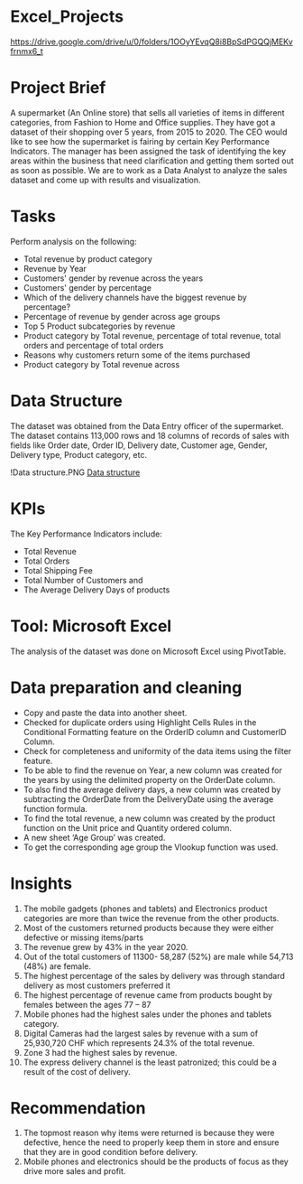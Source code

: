 # Excel_Projects

https://drive.google.com/drive/u/0/folders/1OOyYEvqQ8i8BpSdPGQQjMEKvfrnmx6_t

# Project Brief
A supermarket (An Online store) that sells all varieties of items in different categories, from Fashion to Home and Office supplies. They have got a dataset of their shopping over 5 years, from 2015 to 2020. The CEO would like to see how the supermarket is fairing by certain Key Performance Indicators. The manager has been assigned the task of identifying the key areas within the business that need clarification and getting them sorted out as soon as possible.
We are to work as a Data Analyst to analyze the sales dataset and come up with results and visualization.

# Tasks
Perform analysis on the following:
* Total revenue by product category
* Revenue by Year
* Customers' gender by revenue across the years
* Customers' gender by percentage
* Which of the delivery channels have the biggest revenue by percentage?
* Percentage of revenue by gender across age groups
* Top 5 Product subcategories by revenue
* Product category by Total revenue, percentage of total revenue, total orders and percentage of total orders
* Reasons why customers return some of the items purchased
* Product category by Total revenue across

# Data Structure
The dataset was obtained from the Data Entry officer of the supermarket. The dataset contains 113,000 rows and 18 columns of records of sales with fields like Order date, Order ID, Delivery date, Customer age, Gender, Delivery type, Product category, etc.




!Data structure.PNG [Data structure](https://github.com/Ms-khadijatOparemi/ONLINE-SALES-ANALYSIS-WITH-EXCEL/assets/133680175/3f2a453d-633a-450c-b683-4bd4a2117b52)

# KPIs
The Key Performance Indicators include: 
* Total Revenue
* Total Orders 
* Total Shipping Fee
* Total Number of Customers and 
* The Average Delivery Days of products

# Tool: Microsoft Excel
The analysis of the dataset was done on Microsoft Excel using PivotTable.

# Data preparation and cleaning
* Copy and paste the data into another sheet.
* Checked for duplicate orders using Highlight Cells Rules in the Conditional Formatting feature on the OrderID column and CustomerID Column.
* Check for completeness and uniformity of the data items using the filter feature.
* To be able to find the revenue on Year, a new column was created for the years by using the delimited property on the OrderDate column.
* To also find the average delivery days, a new column was created by subtracting the OrderDate from the DeliveryDate using the average function formula.
* To find the total revenue, a new column was created by the product function on the Unit price and Quantity ordered column.
* A new sheet ‘Age Group’ was created.
* To get the corresponding age group the Vlookup function was used.

# Insights
1. The mobile gadgets (phones and tablets) and Electronics product categories are more than twice the revenue from the other products.
2. Most of the customers returned products because they were either defective or missing items/parts
3. The revenue grew by 43% in the year 2020.
4. Out of the total customers of 11300- 58,287 (52%) are male while 54,713 (48%) are female.
5. The highest percentage of the sales by delivery was through standard delivery as most customers preferred it
6. The highest percentage of revenue came from products bought by females between the ages 77 – 87
7. Mobile phones had the highest sales under the phones and tablets category.
8. Digital Cameras had the largest sales by revenue with a sum of 25,930,720 CHF which represents 24.3% of the total revenue.
9. Zone 3 had the highest sales by revenue.
10. The express delivery channel is the least patronized; this could be a result of the cost of delivery.


# Recommendation
1. The topmost reason why items were returned is because they were defective, hence the need to properly keep them in store and ensure that they are in good condition before delivery.
2. Mobile phones and electronics should be the products of focus as they drive more sales and profit.









